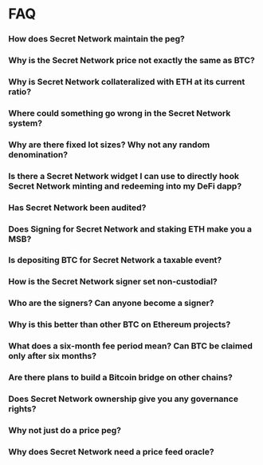 <slim-column>

# FAQ

### How does Secret Network maintain the peg?
### Why is the Secret Network price not exactly the same as BTC?
### Why is Secret Network collateralized with ETH at its current ratio?
### Where could something go wrong in the Secret Network system?
### Why are there fixed lot sizes? Why not any random denomination?
### Is there a Secret Network widget I can use to directly hook Secret Network minting and redeeming into my DeFi dapp?
### Has Secret Network been audited?
### Does Signing for Secret Network and staking ETH make you a MSB?
### Is depositing BTC for Secret Network a taxable event?
### How is the Secret Network signer set non-custodial?
### Who are the signers? Can anyone become a signer?
### Why is this better than other BTC on Ethereum projects?
### What does a six-month fee period mean? Can BTC be claimed only after six months?
### Are there plans to build a Bitcoin bridge on other chains?
### Does Secret Network ownership give you any governance rights?
### Why not just do a price peg?
### Why does Secret Network need a price feed oracle?

</slim-column>